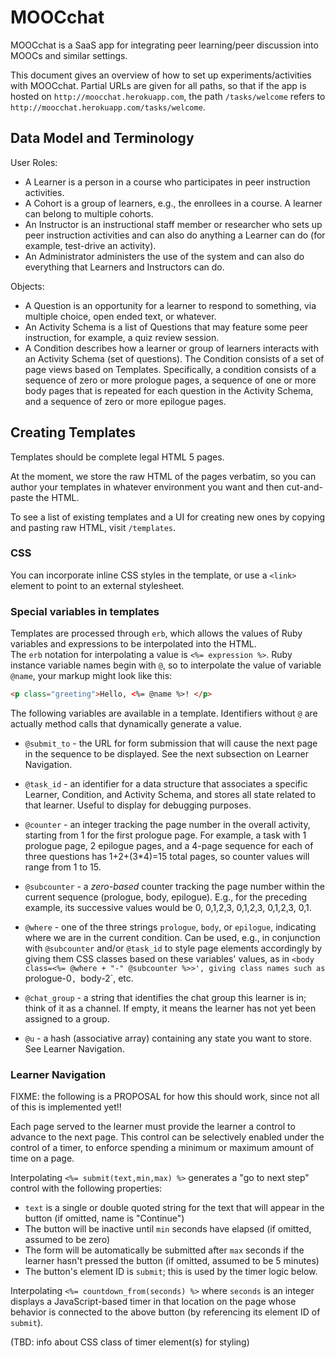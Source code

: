 MOOCchat
========

MOOCchat is a SaaS app for integrating peer learning/peer discussion
into MOOCs and similar settings.

This document gives an overview of how to set up experiments/activities
with MOOCchat.  Partial URLs are given for all paths, so that if the
app is hosted on `http://moocchat.herokuapp.com`, the path
`/tasks/welcome` refers to `http://moocchat.herokuapp.com/tasks/welcome`.

## Data Model and Terminology

User Roles:

* A Learner is a person in a course who participates in peer instruction
activities.  
* A Cohort is a group of learners, e.g., the enrollees in a course.  A
learner can belong to multiple cohorts.
* An Instructor is an instructional staff member or researcher who sets
up peer instruction activities and can also do anything a Learner can do
(for example, test-drive an activity).
* An Administrator administers the use of the system and can also do
everything that Learners and Instructors can do.

Objects:

* A Question is an opportunity for a learner to respond to something,
via multiple choice, open ended text, or whatever.
* An Activity Schema is a list of Questions that may feature some peer
instruction, for example, a quiz review session.
* A Condition describes how a learner or group of learners interacts
with an Activity Schema (set of questions).  The Condition consists of a
set of page views based on Templates.  Specifically, a condition
consists of a sequence of zero or more prologue pages, a sequence of one
or more body pages that is repeated for each question in the Activity
Schema, and a sequence of zero or more epilogue pages.

## Creating Templates

Templates should be complete legal HTML 5 pages.

At the moment, we store the raw HTML of the pages verbatim, so you can
author your templates in whatever environment you want and then
cut-and-paste the HTML.

To see a list of existing templates and a UI for creating new ones by
copying and pasting raw HTML, visit `/templates`.

### CSS

You can incorporate inline CSS styles in the template, or use a `<link>`
element to point to an external stylesheet.

### Special variables in templates

Templates are processed through `erb`, which allows the values of Ruby
variables and expressions to be interpolated into the HTML.  
The `erb` notation for
interpolating a value is `<%= expression %>`.  Ruby instance variable
names begin with `@`, so to interpolate the value of variable `@name`,
your markup might look like this:

```html
<p class="greeting">Hello, <%= @name %>! </p>
```

The following variables are available in a template.  Identifiers
without `@` are actually method calls that dynamically generate a value.

* `@submit_to` - the URL for form submission that will cause the next page
in the sequence to be displayed.  See the next subsection on Learner
Navigation. 
* `@task_id` - an identifier for a data structure that associates a
specific Learner, Condition, and Activity Schema, and stores all state
related to that learner.  Useful to display for debugging purposes.
* `@counter` - an integer tracking the page number in the overall
activity, starting from 1 for the first prologue page.  For example, a
task with 1 prologue page, 2 epilogue pages, and a 4-page sequence for
each of three questions has 1+2+(3*4)=15 total pages, so counter values
will range from 1 to 15.
* `@subcounter` - a *zero-based* counter tracking the page number within
the current 
sequence (prologue, body, epilogue).  E.g., for the
preceding example, its successive values would be 0, 0,1,2,3, 0,1,2,3,
0,1,2,3, 0,1.
* `@where` - one of the three strings `prologue`, `body`, or `epilogue`,
indicating where we are in the current condition.  Can be used, e.g., in
conjunction with `@subcounter` and/or `@task_id` to style page elements
accordingly by giving them CSS classes based on these variables' values,
as in `<body class=<%= @where + "-" @subcounter %>>', giving class names
such as `prologue-0`, `body-2`, etc.

* `@chat_group` - a string that identifies the chat group this
learner is in; think of it as a channel.  If empty, it means the learner
has not yet been assigned to a group.
* `@u` - a hash (associative array) containing any state you want to
store.  See Learner Navigation.

### Learner Navigation

FIXME: the following is a PROPOSAL for how this should work, since not
all of this is implemented yet!!

Each page served to the learner must provide the learner a control to
advance to the next page.  This control can be selectively enabled under
the control of a timer, to enforce spending a minimum or maximum amount
of time on a page.

Interpolating `<%= submit(text,min,max) %>` generates a "go to next
step" control with the following properties:

* `text` is a single or double quoted string for the text that will
appear in the button (if omitted, name is "Continue")
* The button will be inactive until `min` seconds have elapsed (if
omitted, assumed to be zero)
* The form will be automatically be submitted after `max` seconds if the
learner hasn't pressed the button (if omitted, assumed to be 5 minutes)
* The button's element ID is `submit`; this is used by the timer logic below.

Interpolating `<%= countdown_from(seconds) %>` where `seconds` is an
integer displays a JavaScript-based timer in that location on the page
whose behavior is connected to the above button (by referencing its
element ID of `submit`).

(TBD: info about CSS class of timer element(s) for styling)

